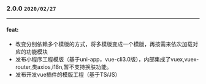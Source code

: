 ### 2.0.0 `2020/02/27` 
-----
#### feat:
- 改变分别依赖多个模版的方式，将多模版变成一个模版，再按需来依次加载对应的功能模块
- 发布小程序工程模版（基于uni-app，vue-cli3.0版），内部集成了vuex,vuex-router,类axios,i18n,暂不支持换肤功能。
- 发布开发vue插件的模版工程（基于TS/JS）
